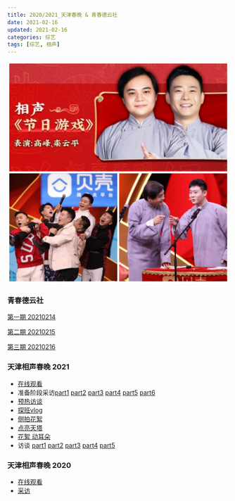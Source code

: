 ```yaml
---
title: 2020/2021_天津春晚 & 青春德云社
date: 2021-02-16
updated: 2021-02-16
categories: 综艺
tags: [综艺, 相声]
---
```

![img](https://raw.githubusercontent.com/rhenginium/image/main/Collage_20210325_104443.jpg)

### 青春德云社

[第一期 20210214](https://v.qq.com/x/cover/mzc002006w0ys3q.html)

[第二期 20210215](https://v.qq.com/x/cover/mzc00200wduvinj.html)

[第三期 20210216](https://v.qq.com/x/cover/mzc00200yuuuwgw.html)

### 天津相声春晚 2021
+ [在线观看](https://v.qq.com/x/cover/mzc00200llnptev.html)
+ 准备阶段采访[part1](https://m.weibo.cn/1905859287/4567574099264533) [part2](https://m.weibo.cn/1905859287/4567595142089765) [part3](https://m.weibo.cn/1905859287/4567637075438779) [part4](https://m.weibo.cn/1905859287/4567961258430176) [part5](https://m.weibo.cn/1905859287/4567980585261657) [part6](https://m.weibo.cn/1905859287/4567996943312814)
+ [预热访谈](https://m.weibo.cn/7540003520/4603723982839299)
+ [探班vlog](https://m.weibo.cn/1905859287/4603122510474010)
+ [侧拍花絮](https://m.weibo.cn/1905859287/4602812350075993)
+ [点亮天塔](https://m.weibo.cn/1905859287/4602666418967478)
+ [花絮 动耳朵](https://m.weibo.cn/1905859287/4600186393080540)
+ 访谈 [part1](https://m.weibo.cn/1905859287/4578729425377426) [part2](https://m.weibo.cn/1905859287/4580654303946753) [part3](https://m.weibo.cn/1905859287/4580939752018544) [part4](https://m.weibo.cn/1905859287/4582021793846991) [part5](https://m.weibo.cn/1905859287/4582464457285494)

### 天津相声春晚 2020
+ [在线观看](https://v.qq.com/x/cover/mzc002006he935y/i0033l78r4r.html?)
+ [采访](https://b23.tv/BV1ih411C7qZ)

